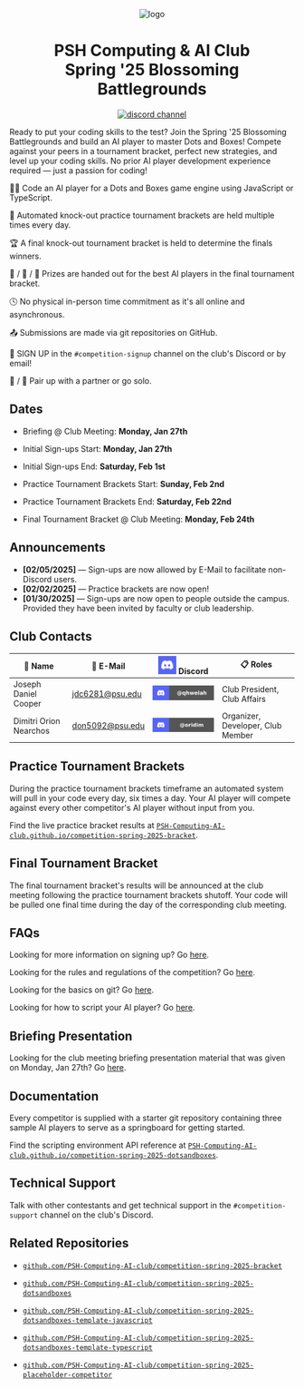 <div align="center">

![logo](./.assets/Blossoming%20Battlegrounds.Splash.Text.webp)

# PSH Computing & AI Club<br />Spring '25 Blossoming Battlegrounds

<a href="https://discord.gg/WjMNyS46eD" target="_blank" rel="noopener noreferrer">

![discord channel](https://dcbadge.limes.pink/api/server/https://discord.gg/WjMNyS46eD)

</a>

</div>

Ready to put your coding skills to the test? Join the Spring '25 Blossoming Battlegrounds and build an AI player to master Dots and Boxes! Compete against your peers in a tournament bracket, perfect new strategies, and level up your coding skills. No prior AI player development experience required — just a passion for coding!

:technologist: Code an AI player for a Dots and Boxes game engine using JavaScript or TypeScript.

:calendar: Automated knock-out practice tournament brackets are held multiple times every day.

:trophy: A final knock-out tournament bracket is held to determine the finals winners.

:1st_place_medal: / :2nd_place_medal: / :3rd_place_medal: Prizes are handed out for the best AI players in the final tournament bracket.

:clock4: No physical in-person time commitment as it's all online and asynchronous.

:outbox_tray: Submissions are made via git repositories on GitHub.

:pencil: SIGN UP in the `#competition-signup` channel on the club's Discord or by email!

:bust_in_silhouette: / :busts_in_silhouette: Pair up with a partner or go solo.

## Dates

- Briefing @ Club Meeting: **Monday, Jan 27th**

- Initial Sign-ups Start: **Monday, Jan 27th**

- Initial Sign-ups End: **Saturday, Feb 1st**

- Practice Tournament Brackets Start: **Sunday, Feb 2nd**

- Practice Tournament Brackets End: **Saturday, Feb 22nd**

- Final Tournament Bracket @ Club Meeting: **Monday, Feb 24th**

## Announcements

- **[02/05/2025]** — Sign-ups are now allowed by E-Mail to facilitate non-Discord users.
- **[02/02/2025]** — Practice brackets are now open!
- **[01/30/2025]** — Sign-ups are now open to people outside the campus. Provided they have been invited by faculty or club leadership.

## Club Contacts

| :wave: Name            | :email: E-Mail  | ![discord](./.assets/social.discord.svg) Discord   | :clipboard: Roles                 |
| ---------------------- | --------------- | -------------------------------------------------- | --------------------------------- |
| Joseph Daniel Cooper   | jdc6281@psu.edu | ![@qhwelah](./.assets/social.discord.@qhwelah.svg) | Club President, Club Affairs      |
| Dimitri Orion Nearchos | don5092@psu.edu | ![@oridim](./.assets/social.discord.@oridim.svg)   | Organizer, Developer, Club Member |

## Practice Tournament Brackets

During the practice tournament brackets timeframe an automated system will pull in your code every day, six times a day. Your AI player will compete against every other competitor's AI player without input from you.

Find the live practice bracket results at [`PSH-Computing-AI-club.github.io/competition-spring-2025-bracket`](https://PSH-Computing-AI-club.github.io/competition-spring-2025-bracket).

## Final Tournament Bracket

The final tournament bracket's results will be announced at the club meeting following the practice tournament brackets shutoff. Your code will be pulled one final time during the day of the corresponding club meeting.

## FAQs

Looking for more information on signing up? Go [here](./signing-up.md).

Looking for the rules and regulations of the competition? Go [here](./rules-and-regulations.md).

Looking for the basics on git? Go [here](./git-repositories.md).

Looking for how to script your AI player? Go [here](./ai-player-scripting.md).

## Briefing Presentation

Looking for the club meeting briefing presentation material that was given on Monday, Jan 27th? Go [here](./Competition%20Club%20Meeting%20Briefing.pdf).

## Documentation

Every competitor is supplied with a starter git repository containing three sample AI players to serve as a springboard for getting started.

Find the scripting environment API reference at [`PSH-Computing-AI-club.github.io/competition-spring-2025-dotsandboxes`](https://PSH-Computing-AI-club.github.io/competition-spring-2025-dotsandboxes).

## Technical Support

Talk with other contestants and get technical support in the `#competition-support` channel on the club's Discord.

## Related Repositories

- [`github.com/PSH-Computing-AI-club/competition-spring-2025-bracket`](https://github.com/PSH-Computing-AI-club/competition-spring-2025-bracket)

- [`github.com/PSH-Computing-AI-club/competition-spring-2025-dotsandboxes`](https://github.com/PSH-Computing-AI-club/competition-spring-2025-dotsandboxes)

- [`github.com/PSH-Computing-AI-club/competition-spring-2025-dotsandboxes-template-javascript`](https://github.com/PSH-Computing-AI-club/competition-spring-2025-dotsandboxes-template-javascript)

- [`github.com/PSH-Computing-AI-club/competition-spring-2025-dotsandboxes-template-typescript`](https://github.com/PSH-Computing-AI-club/competition-spring-2025-dotsandboxes-template-typescript)

- [`github.com/PSH-Computing-AI-club/competition-spring-2025-placeholder-competitor`](https://github.com/PSH-Computing-AI-club/competition-spring-2025-placeholder-competitor)
